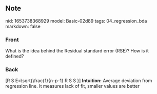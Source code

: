 ## Note
nid: 1653738368929
model: Basic-02d89
tags: 04_regression_bda
markdown: false

### Front
What is the idea behind the Residual standard error (RSE)? How is it defined?

### Back
\[R S E=\sqrt{\frac{1}{n-p-1} R S S }\] <b>Intuition:</b> Average
deviation from regression line. It measures lack of fit, smaller
values are better
